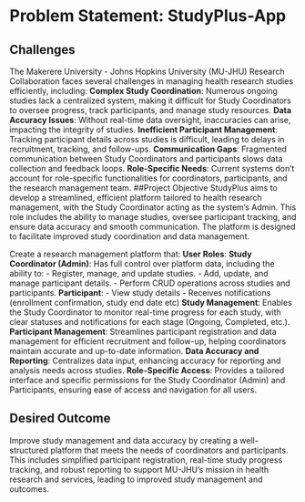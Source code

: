 # Problem Statement: StudyPlus-App
## Challenges
The Makerere University - Johns Hopkins University (MU-JHU) Research Collaboration faces several challenges in managing health research studies efficiently, including:
**Complex Study Coordination**: Numerous ongoing studies lack a centralized system, making it difficult for Study Coordinators to oversee progress, track participants, and manage study resources.
**Data Accuracy Issues**: Without real-time data oversight, inaccuracies can arise, impacting the integrity of studies.
**Inefficient Participant Management**: Tracking participant details across studies is difficult, leading to delays in recruitment, tracking, and follow-ups.
**Communication Gaps**: Fragmented communication between Study Coordinators and participants slows data collection and feedback loops.
**Role-Specific Needs**: Current systems don’t account for role-specific functionalities for coordinators, participants, and the research management team.
##Project Objective
StudyPlus aims to develop a streamlined, efficient platform tailored to health research management, with the Study Coordinator acting as the system’s Admin. This role includes the ability to manage studies, oversee participant tracking, and ensure data accuracy and smooth communication. The platform is designed to facilitate improved study coordination and data management.

Create a research management platform that:
**User Roles**:
   **Study Coordinator (Admin)**: Has full control over platform data, including the ability to:
        - Register, manage, and update studies.
        - Add, update, and manage participant details.
        - Perform CRUD operations across studies and participants.
   **Participant**: 
        - View study details
        - Receives notifications (enrollment confirmation, study end date etc)
**Study Management**: Enables the Study Coordinator to monitor real-time progress for each study, with clear statuses and notifications for each stage (Ongoing, Completed, etc.).
**Participant Management**: Streamlines participant registration and data management for efficient recruitment and follow-up, helping coordinators maintain accurate and up-to-date information.
**Data Accuracy and Reporting**: Centralizes data input, enhancing accuracy for reporting and analysis needs across studies.
**Role-Specific Access**: Provides a tailored interface and specific permissions for the Study Coordinator (Admin) and Participants, ensuring ease of access and navigation for all users.
## Desired Outcome
Improve study management and data accuracy by creating a well-structured platform that meets the needs of coordinators and participants. This includes simplified participant registration, real-time study progress tracking, and robust reporting to support MU-JHU’s mission in health research and services, leading to improved study management and outcomes.
